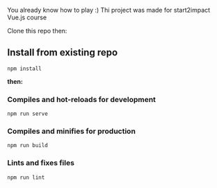 You already know how to play :)
Thi project was made for start2impact Vue.js course

Clone this repo then:

## Install from existing repo

`npm install`

**then:**

### Compiles and hot-reloads for development

```
npm run serve
```

### Compiles and minifies for production

```
npm run build
```

### Lints and fixes files

```
npm run lint
```
